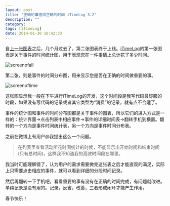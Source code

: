 ```yaml
---
layout: post
title: "正确的事值得正确的时间 iTimeLog 3.2"
description: ""
category: 
tags: [iTimeLog]
date: 2014-01-30 10:42:33
---
```

自[上一张图表](http://starb.me/2013/05/22/itimelog23/)之后，几个月过去了，第二张图表终于上线。[iTimeLog](https://itunes.apple.com/cn/app/itimelog/id423263073?l=en&mt=8)的第一张图表是关于事件的时间统计图，用于表现您在一件事情上总计花了多少时间。  

![screenofall](http://interbbs.b0.upaiyun.com/4screen4cn.png)

第二张，则是事件的时间分布图，用来显示您是否在正确的时间做重要的事。

![screenoftime](http://interbbs.b0.upaiyun.com/4screen5cn.png)

这张图显示我一般在下午进行iTimeLog的开发，这个时间段是我写代码最舒服的时段，如果没有写代码的记录或者其它类型为“消费”的记录，就有点不合适了。

事件的统计图和事件的时间分布图都是关于事件的图表，所以它们的进入方式是一样的：统计界面->点击列表中相应事件->事件的详细时间表->翻转手机到横置。翻转的一个方向是事件时间统计表，另一个方向是事件时间分布表。

之前在微博上有用户@我提出这么一个问题。

>在列表里查看活动所花时间统计的时候，不能显示出开始时间和结束时间(只有总时间)，这样我不知道我的高效时间段在哪里。

我当时可能理解错了，认为用户的需求需要做完这张表之后才能直观的满足，实际上只需要点击相应的事件，就可以看到详细的分段时间记录。

然后再翻转一下手机吧，看看重要的事有没有在正确的时间完成，有问题就改进。单纯记录是没有用的。记录，反省，改善，三者形成闭环才能产生作用。

春节快乐！

